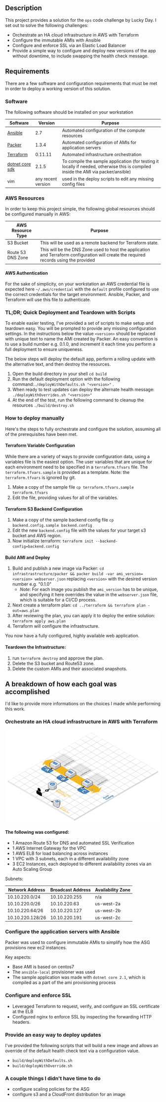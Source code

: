 ## Description

This project provides a solution for the `ops` code challenge by Lucky Day.  I set out to solve the following challenges:

- Orchestrate an HA cloud infrastructure in AWS with Terraform
- Configure the immutable AMIs with Ansible
- Configure and enforce SSL via an Elastic Load Balancer
- Provide a simple way to configure and deploy new versions of the app without downtime, to include swapping the health check message.



## Requirements

There are a few software and configuration requirements that must be met in order to deploy a working version of this solution.

### Software

The following software should be installed on your workstation

| Software                                                     | Version            | Purpose                                                      |
| ------------------------------------------------------------ | ------------------ | ------------------------------------------------------------ |
| [Ansible](https://docs.ansible.com/ansible/2.5/installation_guide/intro_installation.html) | 2.7                | Automated configuration of the compute resources             |
| [Packer](https://www.packer.io/downloads.html)               | 1.3.4              | Automated configuration of AMIs for application servers      |
| [Terraform](https://www.terraform.io/intro/getting-started/install.html) | 0.11.11            | Automated infrastructure orchestration                       |
| [dotnet core sdk](https://www.microsoft.com/net/download)    | 2.1.5              | To compile the sample application (for testing it locally if needed, otherwise this is compiled inside the AMI via packer/ansible) |
| vim                                                          | any recent version | used in the deploy scripts to edit any missing config files  |

### AWS Resources

In order to keep this project simple, the following global resources should be configured manually in AWS:

| AWS Resource Type | Purpose                                                      |
| ----------------- | ------------------------------------------------------------ |
| S3 Bucket         | This will be used as a remote backend for Terraform state.   |
| Route 53 DNS Zone | This will be the DNS Zone used to host the application and Terraform configuration will create the required records using the provided |

#### AWS Authentication

For the sake of simplicity, on your workstation an AWS credential file is expected here `~/.aws/credential` with the `default` profile configured to use the correct credentials for the target environment.  Ansible, Packer, and Terraform will use this file to authenticate.

### TL;DR; Quick Deployment and Teardown with Scripts

To enable easier testing, I've provided a set of scripts to make setup and teardown easy.  You will be prompted to provide any missing configuration settings.  In the instructions below the value `<version>` should be replaced with unique text to name the AMI created by Packer.  An easy convention is to use a build number e.g. 0.1.0, and increment it each time you perform a full deployment to ensure uniqueness.

The below steps will deploy the default app, perform a rolling update with the alternative text, and then destroy the resources.

1. Open the build directory in your shell `cd build`
2. Run the default deployment option with the following command:`./deployWithDefaults.sh "<version>"` .
3. When ready to test updates can deploy the alternate health message: `./deployWithOverrides.sh "<version>"`
4. At the end of the test, run the following command to cleanup the resources `./build/destroy.sh`

### How to deploy manually

Here's the steps to fully orchestrate and configure the solution, assuming all of the prerequisites have been met.

#### Terraform Variable Configuration

While there are a variety of ways to provide configuration data, using a variables file is the easiest option.  The user variables that are unique for each environment need to be specified in a `terraform.tfvars` file.  The `terraform.tfvars.sample` is provided as a template.  Note: the `terraform.tfvars` is ignored by git.

1. Make a copy of the sample file `cp terraform.tfvars.sample terraform.tfvars`
2. Edit the file, providing values for all of the variables.

#### Terraform S3 Backend Configuration

1. Make a copy of the sample backend config file `cp backend.config.sample backend.config`
2. Edit the new `backend.config` file with the values for your target s3 bucket and AWS region.
3. Now initialize terraform: `terraform init --backend-config=backend.config`

#### Build AMI and Deploy

1. Build and publish a new image via Packer: `cd infrastrastructure/packer && packer build -var ami_version=<version> webserver.json`  replacing `<version>` with the desired version number e.g. "0.1.0"
   - *Note*: For each image you publish the `ami_version` has to be unique, and specifying it here overrides the value in the `webserver.json` file, which is suitable for a CI/CD process.
2. Next create a terraform plan: `cd ../terraform && terraform plan -out=aws.plan`
3. After reviewing the plan, you can apply it to deploy the entire solution: `terraform apply aws.plan`
4. Terraform will configure the infrastructure.

You now have a fully configured, highly available web application.

#### Teardown the Infrastructure:

1. run `terraform destroy` and approve the plan.
2. Delete the S3 bucket and Route53 zone.
3. Delete the custom AMIs and their associated snapshots.



## A breakdown of how each goal was accomplished

I'd like to provide more informations on the choices I made while performing this work.

### Orchestrate an HA cloud infrastructure in AWS with Terraform

![](readme_images/ha-web-aws.png)

#### The following was configured:

- 1 Amazon Route 53 for DNS and automated SSL Verification
- 1 AWS Internet Gateway for the VPC
- 1 AWS ELB for load balancing across instances
- 1 VPC with 3 subnets, each in a different availability zone
- 3 EC2 Instances, each deployed to different availability zones via an Auto Scaling Group

Subnets:

| Network Address  | Broadcast Address | Availability Zone |
| ---------------- | ----------------- | ----------------- |
| 10.10.220.0/24   | 10.10.220.255     | n/a               |
| 10.10.220.0/26   | 10.10.220.63      | us-west-2a        |
| 10.10.220.64/26  | 10.10.220.127     | us-west-2b        |
| 10.10.220.128/26 | 10.10.220.191     | us-west-2c        |

### Configure the application servers with Ansible

Packer was used to configure immutable AMIs to simplify how the ASG provisions new ec2 instances.

Key aspects:

- Base AMI is based on centos7
- The `ansible-local` provisioner was used
- The sample application was made with `dotnet core 2.1`, which is compiled as a part of the ami provisioning process

### Configure and enforce SSL

- Leveraged Terraform to request, verify, and configure an SSL certificate at the ELB
- Configured nginx to enforce SSL by inspecting the forwarding HTTP headers.


### Provide an easy way to deploy updates

I've provided the following scripts that will build a new image and allows an override of the default health check text via a configuration value.

- `build/deployWithDefaults.sh`
- `build/deployWithOverride.sh`

### A couple things I didn't have time to do

- configure scaling policies for the ASG
- configure s3 and a CloudFront distribution for an image

